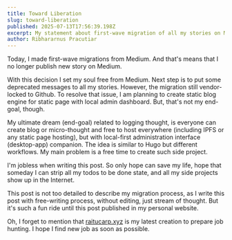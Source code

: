 ```yaml
---
title: Toward Liberation
slug: toward-liberation
published: 2025-07-13T17:56:39.198Z
excerpt: My statement about first-wave migration of all my stories on Medium to Github Pages. Also some rant about life, and my dream for the future of blog engine. All in less than 500 words.
author: Ribhararnus Pracutiar
---
```


Today, I made first-wave migrations from Medium. And that's means that I no longer publish new story on Medium.

With this decision I set my soul free from Medium. Next step is to put some deprecated messages to all my stories. However, the migration still vendor-locked to Github. To resolve that issue, I am planning to create static blog engine for static page with local admin dashboard. But, that's not my end-goal, though.

My ultimate dream (end-goal) related to logging thought, is everyone can create blog or micro-thought and free to host everywhere (including IPFS or any static page hosting), but with local-first administration interface (desktop-app) companion. The idea is similar to Hugo but different workflows. My main problem is a free time to create such side project.

I'm jobless when writing this post. So only hope can save my life, hope that someday I can strip all my todos to be done state, and all my side projects show up in the Internet.

This post is not too detailed to describe my migration process, as I write this post with free-writing process, without editing, just stream of thought. But it's such a fun ride until this post published in my personal website.

Oh, I forget to mention that [raitucarp.xyz](https://raitucarp.xyz) is my latest creation to prepare job hunting. I hope I find new job as soon as possible.
